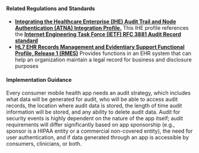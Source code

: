 #### Related Regulations and Standards

- **[Integrating the Healthcare Enterprise (IHE) Audit Trail and Node Authentication (ATNA) Integration Profile.](https://www.ihe.net/Technical_Frameworks/#IT)** This IHE profile references
the **[Internet Engineering Task Force (IETF) RFC 3881 Audit Record standard](https://datatracker.ietf.org/doc/rfc3881/)**
- **[HL7 EHR Records Management and Evidentiary Support Functional Profile, Release 1 (RMES)](http://www.hl7.org/implement/standards/product_brief.cfm?product_id=86)** Provides functions in an EHR system that can help an organization maintain a legal record for business
and disclosure purposes

#### Implementation Guidance

Every consumer mobile health app needs an audit strategy, which includes what data will be generated for audit, who will be able to access audit records,
the location where audit data is stored, the length of time audit information will be stored, and any ability to delete audit data. Audit for security events is
highly dependent on the nature of the app itself; audit requirements will differ significantly based on app sponsorship (e.g., sponsor is a HIPAA entity or a
commercial non-covered entity), the need for user authentication, and if data generated through an app is accessible by consumers, clinicians, or both.